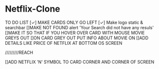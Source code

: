 # Netflix-Clone
TO DO LIST
[✓] MAKE CARDS ONLY GO LEFT
[✓] Make logo static & searchbar
[]MAKE NOT FOUND alert 'Your Search did  not have any resuls'
[]MAKE IT SO THAT IF YOU HOVER OVER CARD WITH MOUSE MOVIE GREYS OUT 
[]ON CARD GREY OUT PUT INFO ABOUT MOVIE ON 
[]ADD DETAILS LIKE PRICE OF NETFLIX AT BOTTOM OS SCREEN

/////////REACH

[]ADD NETFLIX 'N' SYMBOL TO CARD CORNER AND CORNER OF SCREEN
